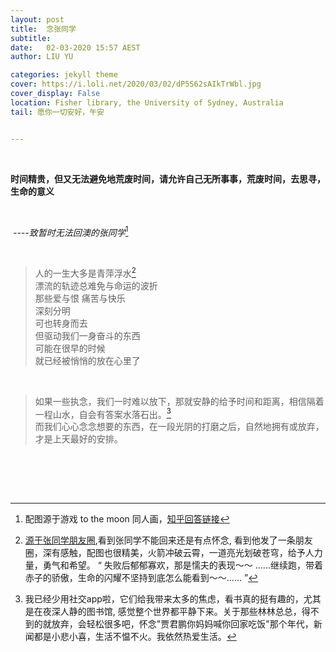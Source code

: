 ```yaml
---
layout: post
title:  念张同学
subtitle: 
date:   02-03-2020 15:57 AEST
author: LIU YU

categories: jekyll theme
cover: https://i.loli.net/2020/03/02/dP5S62sAIkTrWbl.jpg
cover_display: False
location: Fisher library, the University of Sydney, Australia
tail: 愿你一切安好，午安 


---
```


<br>

**时间精贵，但又无法避免地荒废时间，请允许自己无所事事，荒废时间，去思寻，生命的意义**

<br>

​																		*----致暂时无法回澳的张同学*[^1]	

<br>

> 人的一生大多是青萍浮水[^2]
> <br>漂流的轨迹总难免与命运的波折
> <br>那些爱与恨 痛苦与快乐
> <br>深刻分明
> <br>可也转身而去
> <br>但驱动我们一身奋斗的东西
> <br>可能在很早的时候
> <br>就已经被悄悄的放在心里了



<br>

>
>
>如果一些执念，我们一时难以放下，那就安静的给予时间和距离，相信隔着一程山水，自会有答案水落石出。[^3]<br>而我们心心念念想要的东西，在一段光阴的打磨之后，自然地拥有或放弃，才是上天最好的安排。

​	

<br><br>

[^1]:配图源于游戏 to the moon 同人画，[知乎回答链接](https://www.zhihu.com/question/20712730/answer/87791372)
[^2]:[源于张同学朋友圈](https://i.loli.net/2020/03/02/Ce8wtZxR43BJKI6.jpg),看到张同学不能回来还是有点怀念, 看到他发了一条朋友圈，深有感触，配图也很精美，火箭冲破云霄，一道亮光划破苍穹，给予人力量，勇气和希望。 “ 失败后郁郁寡欢，那是懦夫的表现～～ ......继续跑，带着赤子的骄傲，生命的闪耀不坚持到底怎么能看到～～......  ”
[^3]:我已经少用社交app啦，它们给我带来太多的焦虑，看书真的挺有趣的，尤其是在夜深人静的图书馆, 感觉整个世界都平静下来。关于那些林林总总，得不到的就放弃，会轻松很多吧，怀念"贾君鹏你妈妈喊你回家吃饭"那个年代，新闻都是小悲小喜，生活不愠不火。我依然热爱生活。